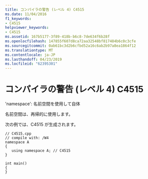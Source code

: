 ```yaml
---
title: コンパイラの警告 (レベル 4) C4515
ms.date: 11/04/2016
f1_keywords:
- C4515
helpviewer_keywords:
- C4515
ms.assetid: 167b5177-3f89-418b-b6c8-7de634f6b28f
ms.openlocfilehash: 147855f607d8ca72aa32548bf817484b6c0c3cfe
ms.sourcegitcommit: 0ab61bc3d2b6cfbd52a16c6ab2b97a8ea1864f12
ms.translationtype: MT
ms.contentlocale: ja-JP
ms.lasthandoff: 04/23/2019
ms.locfileid: "62395301"
---
```

# <a name="compiler-warning-level-4-c4515"></a>コンパイラの警告 (レベル 4) C4515

'namespace': 名前空間を使用して自体

名前空間は、再帰的に使用します。

次の例では、C4515 が生成されます。

```
// C4515.cpp
// compile with: /W4
namespace A
{
   using namespace A; // C4515
}

int main()
{
}
```